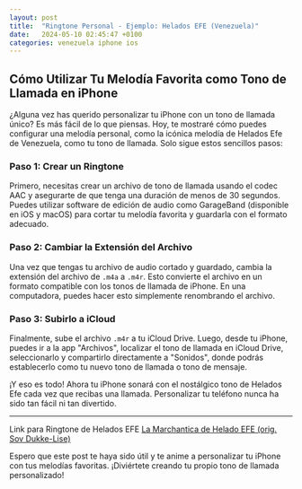 ```yaml
---
layout: post
title:  "Ringtone Personal - Ejemplo: Helados EFE (Venezuela)"
date:   2024-05-10 02:45:47 +0100
categories: venezuela iphone ios
---
```


## Cómo Utilizar Tu Melodía Favorita como Tono de Llamada en iPhone

¿Alguna vez has querido personalizar tu iPhone con un tono de llamada único? Es más fácil de lo que piensas. Hoy, te mostraré cómo puedes configurar una melodía personal, como la icónica melodía de Helados Efe de Venezuela, como tu tono de llamada. Solo sigue estos sencillos pasos:

### Paso 1: Crear un Ringtone
Primero, necesitas crear un archivo de tono de llamada usando el codec AAC y asegurarte de que tenga una duración de menos de 30 segundos. Puedes utilizar software de edición de audio como GarageBand (disponible en iOS y macOS) para cortar tu melodía favorita y guardarla con el formato adecuado.

### Paso 2: Cambiar la Extensión del Archivo
Una vez que tengas tu archivo de audio cortado y guardado, cambia la extensión del archivo de `.m4a` a `.m4r`. Esto convierte el archivo en un formato compatible con los tonos de llamada de iPhone. En una computadora, puedes hacer esto simplemente renombrando el archivo.

### Paso 3: Subirlo a iCloud
Finalmente, sube el archivo `.m4r` a tu iCloud Drive. Luego, desde tu iPhone, puedes ir a la app "Archivos", localizar el tono de llamada en iCloud Drive, seleccionarlo y compartirlo directamente a "Sonidos", donde podrás establecerlo como tu nuevo tono de llamada o tono de mensaje.

¡Y eso es todo! Ahora tu iPhone sonará con el nostálgico tono de Helados Efe cada vez que recibas una llamada. Personalizar tu teléfono nunca ha sido tan fácil ni tan divertido.

---

Link para Ringtone de Helados EFE [La Marchantica de Helado EFE (orig. Sov Dukke-Lise)](https://bochinche.github.io/assets/files/La%20Marchantica%20-%20%20Sov%20Dukke-Lise.m4r)

Espero que este post te haya sido útil y te anime a personalizar tu iPhone con tus melodías favoritas. ¡Diviértete creando tu propio tono de llamada personalizado!
